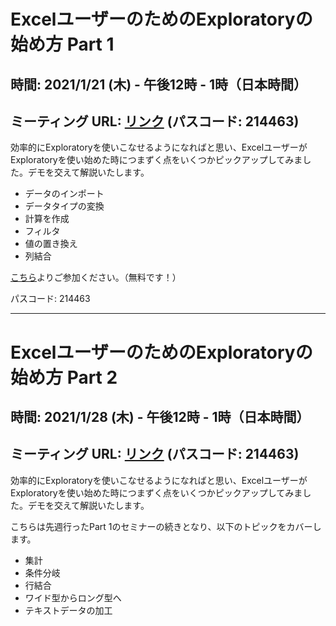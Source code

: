 # ExcelユーザーのためのExploratoryの始め方 Part 1
## 時間: 2021/1/21 (木) - 午後12時 - 1時（日本時間）
## ミーティング URL: [リンク](https://us02web.zoom.us/j/331585134?pwd=VGVyeXBRWjFMT2hESFdhSU45Z2d0dz09) (パスコード: 214463)

効率的にExploratoryを使いこなせるようになればと思い、ExcelユーザーがExploratoryを使い始めた時につまずく点をいくつかピックアップしてみました。デモを交えて解説いたします。

- データのインポート
- データタイプの変換
- 計算を作成
- フィルタ
- 値の置き換え
- 列結合

[こちら](https://us02web.zoom.us/j/331585134?pwd=VGVyeXBRWjFMT2hESFdhSU45Z2d0dz09)よりご参加ください。（無料です！）

パスコード: 214463

----

# ExcelユーザーのためのExploratoryの始め方 Part 2
## 時間: 2021/1/28 (木) - 午後12時 - 1時（日本時間）
## ミーティング URL: [リンク](https://us02web.zoom.us/j/331585134?pwd=VGVyeXBRWjFMT2hESFdhSU45Z2d0dz09) (パスコード: 214463)

効率的にExploratoryを使いこなせるようになればと思い、ExcelユーザーがExploratoryを使い始めた時につまずく点をいくつかピックアップしてみました。デモを交えて解説いたします。

こちらは先週行ったPart 1のセミナーの続きとなり、以下のトピックをカバーします。

- 集計
- 条件分岐
- 行結合
- ワイド型からロング型へ
- テキストデータの加工
